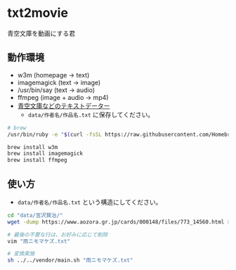 # txt2movie
青空文庫を動画にする君


## 動作環境

* w3m (homepage -> text)
* imagemagick (text -> image)
* /usr/bin/say (text -> audio)
* ffmpeg (image + audio -> mp4)
* [青空文庫などのテキストデーター](https://www.aozora.gr.jp/access_ranking/)
    * `data/作者名/作品名.txt` に保存してください。

```sh
# brew
/usr/bin/ruby -e "$(curl -fsSL https://raw.githubusercontent.com/Homebrew/install/master/install)"

brew install w3m
brew install imagemagick
brew install ffmpeg
```

## 使い方

* `data/作者名/作品名.txt` という構造にしてください。

```sh
cd "data/宮沢賢治/"
wget -dump https://www.aozora.gr.jp/cards/000148/files/773_14560.html > "雨ニモマケズ.txt"

# 最後の不要な行は、お好みに応じて削除
vim "雨ニモマケズ.txt"

# 変換実施
sh ../../vendor/main.sh "雨ニモマケズ.txt"
```

